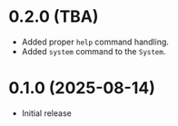 # 0.2.0 (TBA)
- Added proper `help` command handling.
- Added `system` command to the `System`.

# 0.1.0 (2025-08-14)
- Initial release